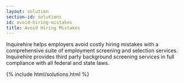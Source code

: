 ```yaml
---
layout: solution
section-id: solutions
id: avoid-hiring-mistakes
title: Avoid Hiring Mistakes
---
```


Inquirehire helps employers avoid costly hiring mistakes with a comprehensive suite of employment screening and selection services. Inquirehire provides third party background screening services in full compliance with all federal and state laws.

{% include html/solutions.html %}

